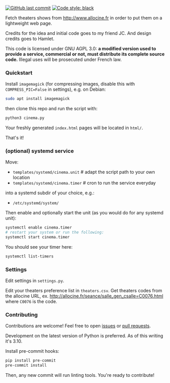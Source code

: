 [![GitHub last commit](https://img.shields.io/github/last-commit/baptabl/cinema?style=flat-square)](https://github.com/baptabl/cinema/commits)  [![Code style: black](https://img.shields.io/badge/code%20style-black-000000.svg)](https://github.com/psf/black)

Fetch theaters shows from http://www.allocine.fr in order to put them on a lightweight web page.

Credits for the idea and initial code goes to my friend JC. And design credits goes to Hamlet.

This code is licensed under GNU AGPL 3.0: **a modified version used to provide a service, commercial or not, must distribute its complete source code.**
Illegal uses will be prosecuted under French law.


### Quickstart
Install `imagemagick` (for compressing images, disable this with `COMPRESS_PIC=False` in settings), e.g. on Debian:
```sh
sudo apt install imagemagick
```

then clone this repo and run the script with:
```sh
python3 cinema.py
```

Your freshly generated `index.html` pages will be located in `html/`.

That's it!


### (optional) systemd service
Move:
- `templates/systemd/cinema.unit`   # adapt the script path to your own location
- `templates/systemd/cinema.timer`  # cron to run the service everyday

into a systemd subdir of your choice, e.g.:
- `/etc/systemd/system/`

Then enable and optionally start the unit (as you would do for any systemd unit):
```sh
systemctl enable cinema.timer
# restart your system or run the following:
systemctl start cinema.timer
```

You should see your timer here:
```sh
systemctl list-timers
```



### Settings
Edit settings in `settings.py`.

Edit your theaters preference list in `theaters.csv`. Get theaters codes from the allocine URL,
ex. http://allocine.fr/seance/salle_gen_csalle=C0076.html where `C0076` is the code.


### Contributing
Contributions are welcome! Feel free to open [issues](https://github.com/baptabl/cinema/issues) or [pull requests](https://github.com/baptabl/cinema/pulls).

Development on the latest version of Python is preferred. As of this writing it's 3.10.

Install pre-commit hooks:
```sh
pip install pre-commit
pre-commit install
```

Then, any new commit will run linting tools. You're ready to contribute!
